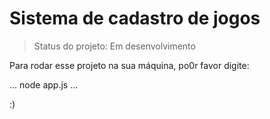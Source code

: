 <h1>Sistema de cadastro de jogos</h1>

> Status do projeto: Em desenvolvimento

Para rodar esse projeto na sua máquina, po0r favor digite:

...
node app.js
...

:)
